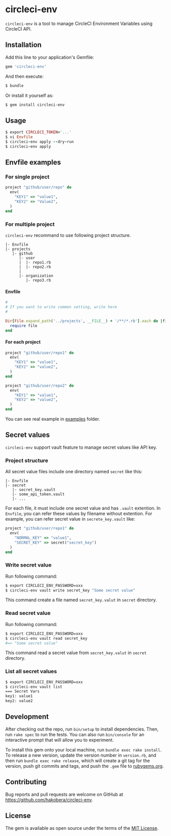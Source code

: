 # circleci-env

`circleci-env` is a tool to manage CircleCI Environment Variables using CircleCI API.

## Installation

Add this line to your application's Gemfile:

```ruby
gem 'circleci-env'
```

And then execute:

```sh
$ bundle
```

Or install it yourself as:

```sh
$ gem install circleci-env
```

## Usage

```rb
$ export CIRCLECI_TOKEN='...'
$ vi Envfile
$ circleci-env apply --dry-run
$ circleci-env apply
```

## Envfile examples

### For single project

```rb
project "github/user/repo" do
  env(
    "KEY1" => "value1",
    "KEY2" => "Value2",
  )
end
```

### For multiple project

`circleci-env` recommand to use following project structure.

```
|- Envfile
|- projects
   |- github
      |- user
      |  |- repo1.rb
      |  |- repo2.rb
      |
      |- organization
         |- repo3.rb
```

#### Envfile

```rb
#
# If you want to write common setting, write here
#

Dir[File.expand_path('../projects', __FILE__) + '/**/*.rb'].each do |file|
  require file
end
```

#### For each project

```rb
project "github/user/repo1" do
  env(
    "KEY1" => "value1",
    "KEY2" => "value2",
  )
end
```

```rb
project "github/user/repo2" do
  env(
    "KEY1" => "value1",
    "KEY2" => "value2",
  )
end
```

You can see real example in [examples](./examples) folder.

## Secret values

`circleci-env` support vault feature to manage secret values like API key.

### Project structure

All secret value files include one directory named `secret` like this:

```
|- Envfile
|- secret
   |- secret_key.vault
   |- some_api_token.vault
   |- ...
```

For each file, it must include one secret value and has `.vault` extention.
In `Envfile`, you can refer these values by filename without extention.
For example, you can refer secret value in `secrete_key.vault` like:

```rb
project "github/user/repo1" do
  env(
    "NORMAL_KEY" => "value1",
    "SECRET_KEY" => secret("secret_key")
  )
end
```

### Write secret value

Run following command:

```sh
$ export CIRCLECI_ENV_PASSWORD=xxx
$ circleci-env vault write secret_key "Some secret value"
```

This command create a file named `secret_key.valut` in `secret` directory.

### Read secret value

Run following command:

```sh
$ export CIRCLECI_ENV_PASSWORD=xxx
$ circleci-env vault read secret_key
#=> "Some secret value"
```

This command read a secret value from `secret_key.valut` in `secret` directory.

### List all secret values

```sh
$ export CIRCLECI_ENV_PASSWORD=xxx
$ circleci-env vault list                                                                                                                                                                                                 (git)-[master] -
=== Secret Vars
key1: value1
key2: value2
```

## Development

After checking out the repo, run `bin/setup` to install dependencies. Then, run `rake spec` to run the tests. You can also run `bin/console` for an interactive prompt that will allow you to experiment.

To install this gem onto your local machine, run `bundle exec rake install`. To release a new version, update the version number in `version.rb`, and then run `bundle exec rake release`, which will create a git tag for the version, push git commits and tags, and push the `.gem` file to [rubygems.org](https://rubygems.org).

## Contributing

Bug reports and pull requests are welcome on GitHub at https://github.com/hakobera/circleci-env.

## License

The gem is available as open source under the terms of the [MIT License](http://opensource.org/licenses/MIT).
